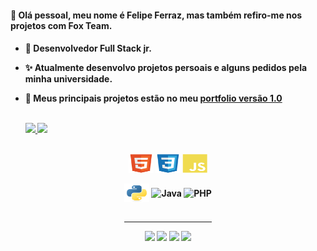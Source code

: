 <h4>👋 Olá pessoal, meu nome é Felipe Ferraz, mas também refiro-me nos projetos com Fox Team.<h4/>

- 🔭 Desenvolvedor Full Stack jr.

- ✨ Atualmente desenvolvo projetos persoais e alguns pedidos pela minha universidade.
 
- 🌱 Meus principais projetos estão no meu [portfolio versão 1.0](https://felipeferraz4.github.io/Portfolio/)
  
  <div width="100%"><br>
      <a href="https://github.com/FelipeFerraz4">
      <img heigth="160px" width="51%" src="https://github-readme-stats.vercel.app/api?username=FelipeFerraz4&show_icons=true&theme=tokyonight"/>
      <img heigth="160px" width="39%" src="https://github-readme-stats.vercel.app/api/top-langs/?username=FelipeFerraz4&layout=compact&theme=tokyonight"/>
       <a/>
  <div/>


<div align="center" id="tecnologias_domino" style="display:block">
  
  <div id="desenvolvimento_web" style="display: inline-block"><br>
    <img align="center" alt="HTML" height="30" width="40" src="https://raw.githubusercontent.com/devicons/devicon/master/icons/html5/html5-original.svg">
    <img align="center" alt="CSS" height="30" width="40" src="https://raw.githubusercontent.com/devicons/devicon/master/icons/css3/css3-original.svg">
    <img align="center" alt="Js" height="30" width="40" src="https://raw.githubusercontent.com/devicons/devicon/master/icons/javascript/javascript-plain.svg">
   <div/>
    
  <div id="data_science" style="display: inline-block"><br>
    <img align="center" alt="Python" height="30" width="40" src="https://raw.githubusercontent.com/devicons/devicon/master/icons/python/python-original.svg">
    <img align="center" alt="Java" height="30" width="40" src="https://cdn.jsdelivr.net/gh/devicons/devicon/icons/java/java-original.svg">
    <img align="center" alt="PHP" height="30" width="40" src="https://upload.wikimedia.org/wikipedia/commons/3/31/Webysther_20160423_-_Elephpant.svg">
  <div/>
    
</div>
        
        
<div><br><hr>
  <a href="mailto:ferraz.felipe.pro@gmail.com" target="_blank"><img src="https://img.shields.io/badge/Gmail-D14836?style=for-the-badge&logo=gmail&logoColor=white"/><a/>
  <a href="https://www.linkedin.com/in/felipe-ferraz-006b48260/" target="_blank"><img src="https://img.shields.io/badge/LinkedIn-0077B5?style=for-the-badge&logo=linkedin&logoColor=white"/><a/>
  <a href="https://www.instagram.com/felipeferraz_8/" target="_blank"><img src="https://img.shields.io/badge/Instagram-E4405F?style=for-the-badge&logo=instagram&logoColor=white"/><a/>
   <a href="http://lattes.cnpq.br/3957067879799336"><img heigth="200px" width="135px" src="https://img.shields.io/badge/-Curr%C3%ADculo%20Lattes-blue"><a/>
<div/>
       
